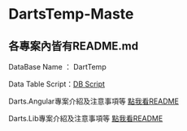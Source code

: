 # DartsTemp-Maste
## 各專案內皆有README.md

DataBase Name ： DartTemp

Data Table Script：[DB Script](https://github.com/hauserJr/DartsTemp-Master/tree/master/Darts.Lib/Script)

Darts.Angular專案介紹及注意事項等
[點我看README](https://github.com/hauserJr/DartsTemp-Master/tree/master/Darts.Angular)

Darts.Lib專案介紹及注意事項等
[點我看README](https://github.com/hauserJr/DartsTemp-Master/tree/master/Darts.Lib)
